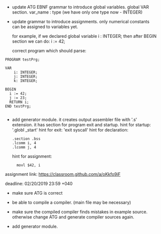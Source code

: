 
* update ATG EBNF grammar to introduce global variables.
  global VAR section.
   var_name : type (we have only one type now - INTEGER)

* update grammar to introduce assignments.
  only numerical constants can be assigned to variables yet.

  for example, if we declared global variable
    i : INTEGER;
	then after BEGIN section we can do:
	i := 42;

  correct program which should parse:

```
PROGRAM testPrg;

VAR
    i: INTEGER;
	j: INTEGER;
	k: INTEGER;

BEGIN
  i := 42;
  j := 23;
  RETURN i;
END testPrg;


```
*  add generator module.
   it creates output assembler file with '.s' extension.
   it has section for program exit and startup.
   hint for startup: '.globl _start'
   hint for exit:    'exit syscall'
   hint for declaration:
   ```
   .section .bss
   .lcomm i, 4
   .lcomm j, 4
   ```
   hint for assignment:

   ```
     movl $42, i

   ```


assignment link: https://classroom.github.com/a/oKkfo9iF

deadline: 02/20/2019 23:59 +040

* make sure ATG is correct

* be able to compile a compiler. (main file may be necessary)

* make sure the compiled compiler finds mistakes in example source. otherwise change ATG and generate compiler sources again.

* add generator module.
















